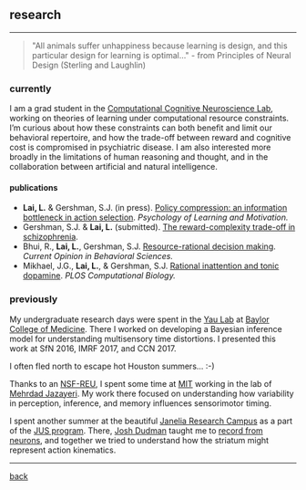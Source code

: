
## research

***
> "All animals suffer unhappiness because learning is design, and this particular design for learning is optimal..."  - from Principles of Neural Design (Sterling and Laughlin)

### currently
I am a grad student in the [Computational Cognitive Neuroscience Lab](http://gershmanlab.com/index.html), working on theories of learning under computational resource constraints. I’m curious about how these constraints can both benefit and limit our behavioral repertoire, and how the trade-off between reward and cognitive cost is compromised in psychiatric disease. I am also interested more broadly in the limitations of human reasoning and thought, and in the collaboration between artificial and natural intelligence.

#### publications
- **Lai, L.** & Gershman, S.J. (in press). [Policy compression: an information bottleneck in action selection](https://gershmanlab.com/pubs/LaiGershman21.pdf). _Psychology of Learning and Motivation._
- Gershman, S.J. & **Lai, L.** (submitted). [The reward-complexity trade-off in schizophrenia](https://www.biorxiv.org/content/10.1101/2020.11.16.385013v2).
- Bhui, R., **Lai, L.**, Gershman, S.J. [Resource-rational decision making](https://gershmanlab.com/pubs/Bhui21.pdf). _Current Opinion in Behavioral Sciences._
- Mikhael, J.G., **Lai, L.**, & Gershman, S.J. [Rational inattention and tonic dopamine](https://journals.plos.org/ploscompbiol/article?id=10.1371/journal.pcbi.1008659). _PLOS Computational Biology._

### previously
My undergraduate research days were spent in the [Yau Lab](http://yaulab.com/) at [Baylor College of Medicine](http://www.bcm.edu/). There I worked on developing a Bayesian inference model for understanding multisensory time distortions. I presented this work at SfN 2016, IMRF 2017, and CCN 2017.

I often fled north to escape hot Houston summers... :-)

Thanks to an [NSF-REU](http://csne-erc.org/content/research-experience-undergraduates), I spent some time at [MIT](http://www.mit.edu/) working in the lab of [Mehrdad Jazayeri](https://mcgovern.mit.edu/principal-investigators/mehrdad-jazayeri). My work there focused on understanding how variability in perception, inference, and memory influences sensorimotor timing.

I spent another summer at the beautiful [Janelia Research Campus](https://www.janelia.org) as a part of the [JUS program](https://www.janelia.org/you-janelia/students-postdocs/undergraduate-scholars-program). There, [Josh Dudman](https://www.dudmanlab.org) taught me to [record from neurons](./files/neurons), and together we tried to understand how the striatum might represent action kinematics.

***
[back](./)
